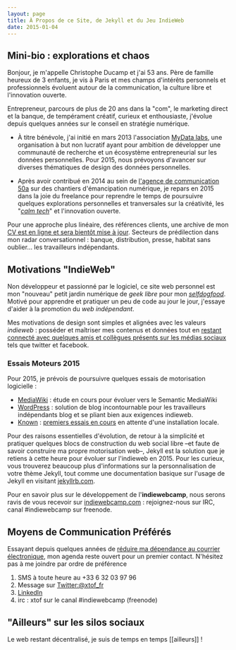 ```yaml
---
layout: page
title: À Propos de ce Site, de Jekyll et du Jeu IndieWeb
date: 2015-01-04
---
```


## Mini-bio : explorations et chaos  

Bonjour, je m'appelle Christophe Ducamp et j'ai 53 ans. Père de famille heureux de 3 enfants, je vis à Paris et mes champs d'intérêts personnels et professionnels évoluent autour de la communication, la culture libre et l'innovation ouverte.
 
Entrepreneur, parcours de plus de 20 ans dans la "com", le marketing direct et la banque, de tempérament créatif, curieux et enthousiaste, j'évolue depuis quelques années sur le conseil en stratégie numérique.

* À titre bénévole, j'ai initié en mars 2013 l'association [MyData labs](http://mydatalabs.com), une organisation à but non lucratif ayant pour ambition de développer une communauté de recherche et un écosystème entrepreneurial sur les données personnelles. Pour 2015, nous prévoyons d'avancer sur diverses thématiques de design des données personnelles.

* Après avoir contribué en 2014 au sein de [l'agence de communication 50a](http://www.50a.fr/equipe.php) sur des chantiers d'émancipation numérique, je repars en 2015 dans la joie du freelance pour reprendre le temps de poursuivre quelques explorations personnelles et tranversales sur la créativité, les "_[calm tech](http://en.wikipedia.org/wiki/Calm_technology)_" et l'innovation ouverte.

Pour une approche plus linéaire, des références clients, une archive de mon [CV est en ligne et sera bientôt mise à jour](http://christopheducamp.com/curriculumvitae.html). Secteurs de prédilection dans mon radar conversationnel : banque, distribution, presse, habitat sans oublier... les travailleurs indépendants.

## Motivations "IndieWeb"  

Non développeur et passionné par le logiciel, ce site web personnel est mon "nouveau" petit jardin numérique de *geek libre* pour mon *[selfdogfood](http://indiewebcamp.com/selfdogfood-fr)*. Motivé pour apprendre et pratiquer un peu de code au jour le jour, j'essaye d'aider à la promotion du _web indépendant_.

Mes motivations de design sont simples et alignées avec les valeurs _indieweb_ : posséder et maîtriser mes contenus et données tout en [restant connecté avec quelques amis et collègues présents sur les médias sociaux](http://indiewebcamp.com/POSSE) tels que twitter et facebook.

### Essais Moteurs 2015

Pour 2015, je prévois de poursuivre quelques essais de motorisation logicielle :
* [MediaWiki](http://christopheducamp.com/w/) : étude en cours pour évoluer vers le Semantic MediaWiki 
* [WordPress](http://christopheducamp.com/b/2013-05-15/chronoreve-indieweb-je-veux-bosser-dans-scrivener-et-publier-ou-je-veux-sur-le-web/) : solution de blog incontournable pour les travailleurs indépendants blog et se pliant bien aux exigences indieweb.
* [Known](http://withknown.com) : [premiers essais en cours](http://xtof.withknown.com) en attente d'une installation locale. 

Pour des raisons essentielles d'évolution, de retour à la simplicité et pratiquer quelques blocs de construction du web social libre –et faute de savoir construire ma propre motorisation web–, Jekyll est la solution que je retiens à cette heure pour évoluer sur l'indieweb en 2015. Pour les curieux, vous trouverez beaucoup plus d'informations sur la personnalisation de votre thème Jekyll, tout comme une documentation basique sur l'usage de Jekyll en visitant [jekyllrb.com](http://jekyllrb.com/).

Pour en savoir plus sur le développement de l'**indiewebcamp**, nous serons ravis de vous recevoir sur [indiewebcamp.com](http://indiewebcamp.com) : rejoignez-nous sur IRC, canal #indiewebcamp sur freenode.

## Moyens de Communication Préférés

Essayant depuis quelques années de [réduire ma dépendance au courrier électronique](http://christopheducamp.com/w/Protocoles_de_communication#Courriel), mon agenda reste ouvert pour un premier contact. N'hésitez pas à me joindre par ordre de préférence  

1. SMS à toute heure au +33 6 32 03 97 96
2. Message sur [Twitter:@xtof_fr](http://twitter.com/xtof_fr)
3. <span class="h-card" rel="me">[LinkedIn](https://www.linkedin.com/in/christopheducamp)</span>
4. irc : xtof sur le canal #indiewebcamp (freenode)

## "Ailleurs" sur les silos sociaux

Le web restant décentralisé, je suis de temps en temps  [[ailleurs]] ! 